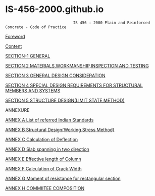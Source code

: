 # IS-456-2000.github.io
                                  IS 456 : 2000 Plain and Reinforced Concrete - Code of Practice

[Foreword](Foreword.pdf.pdf)

[Content](Contentpage.pdf)

[SECTION-1 GENERAL](General.pdf)

[SECTION 2 MATERIALS,WORKMANSHIP,INSPECTION AND TESTING](Section2,Material.pdf)

[SECTION 3 GENERAL DESIGN CONSIDERATION](Section3.pdf)

[SECTION 4 SPECIAL DESIGN REQUIREMENTS FOR STRUCTURAL MEMBERS AND SYSTEMS](Section4.pdf)

[SECTION 5 STRUCTURE DESIGN(LIMIT STATE METHOD)](Section5.pdf)

ANNEXURE

  [ANNEX A List of referred Indian Standards](AnnexA.pdf)

  [ANNEX B Structural Design(Working Stress Method)](AnnexB.pdf)

  [ANNEX C Calculation of Deflection](AnnexC.pdf)

  [ANNEX D Slab spanning in two direction](AnnexD.pdf)

  [ANNEX E Effective length of Column](AnnexE.pdf)

  [ANNEX F Calculation of Crack Width](AnnexF.pdf)

  [ANNEX G Moment of resistance for rectangular section](AnnexG.pdf)

  [ANNEX H COMMIITEE COMPOSITION](AnnexH.pdf)
